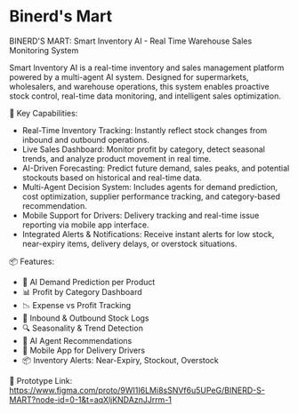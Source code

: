 # Binerd's Mart
BINERD'S MART: Smart Inventory AI - Real Time Warehouse Sales Monitoring System

Smart Inventory AI is a real-time inventory and sales management platform powered by a multi-agent AI system. Designed for supermarkets, wholesalers, and warehouse operations, this system enables proactive stock control, real-time data monitoring, and intelligent sales optimization.   

🧠 Key Capabilities:
- Real-Time Inventory Tracking: Instantly reflect stock changes from inbound and outbound operations.
- Live Sales Dashboard: Monitor profit by category, detect seasonal trends, and analyze product movement in real time.
- AI-Driven Forecasting: Predict future demand, sales peaks, and potential stockouts based on historical and real-time data.
- Multi-Agent Decision System: Includes agents for demand prediction, cost optimization, supplier performance tracking, and category-based recommendation.
- Mobile Support for Drivers: Delivery tracking and real-time issue reporting via mobile app interface.
- Integrated Alerts & Notifications: Receive instant alerts for low stock, near-expiry items, delivery delays, or overstock situations.

📦 Features:
- 🧠 AI Demand Prediction per Product
- 📊 Profit by Category Dashboard
- 📉 Expense vs Profit Tracking
- 🚚 Inbound & Outbound Stock Logs
- 🔍 Seasonality & Trend Detection
- 🤖 AI Agent Recommendations
- 📱 Mobile App for Delivery Drivers
- 📦 Inventory Alerts: Near-Expiry, Stockout, Overstock

🔗 Prototype Link: https://www.figma.com/proto/9WI1I6LMi8sSNVf6u5UPeG/BINERD-S-MART?node-id=0-1&t=aqXljKNDAznJJrrm-1 

